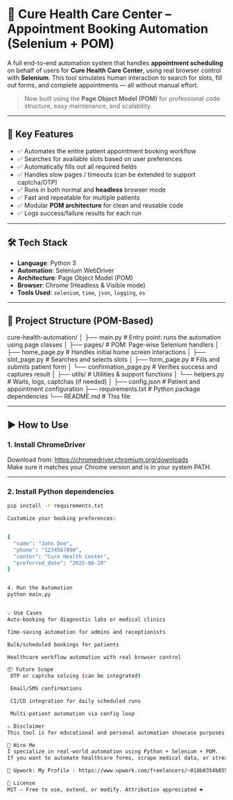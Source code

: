 # 🏥 Cure Health Care Center – Appointment Booking Automation (Selenium + POM)

A full end-to-end automation system that handles **appointment scheduling** on behalf of users for **Cure Health Care Center**, using real browser control with **Selenium**. This tool simulates human interaction to search for slots, fill out forms, and complete appointments — all without manual effort.

> Now built using the **Page Object Model (POM)** for professional code structure, easy maintenance, and scalability.

---

## 🚀 Key Features

- ✅ Automates the entire patient appointment booking workflow
- ✅ Searches for available slots based on user preferences
- ✅ Automatically fills out all required fields
- ✅ Handles slow pages / timeouts (can be extended to support captcha/OTP)
- ✅ Runs in both normal and **headless** browser mode
- ✅ Fast and repeatable for multiple patients
- ✅ Modular **POM architecture** for clean and reusable code
- ✅ Logs success/failure results for each run

---

## 🛠️ Tech Stack

- **Language**: Python 3
- **Automation**: Selenium WebDriver
- **Architecture**: Page Object Model (POM)
- **Browser**: Chrome (Headless & Visible mode)
- **Tools Used**: `selenium`, `time`, `json`, `logging`, `os`

---

## 🧠 Project Structure (POM-Based)


cure-health-automation/
│
├── main.py # Entry point: runs the automation using page classes
│
├── pages/ # POM: Page-wise Selenium handlers
│ ├── home_page.py # Handles initial home screen interactions
│ ├── slot_page.py # Searches and selects slots
│ ├── form_page.py # Fills and submits patient form
│ └── confirmation_page.py # Verifies success and captures result
│
├── utils/ # Utilities & support functions
│ └── helpers.py # Waits, logs, captchas (if needed)
│
├── config.json # Patient and appointment configuration
├── requirements.txt # Python package dependencies
└── README.md # This file

---

## ▶️ How to Use

### 1. Install ChromeDriver  
Download from: https://chromedriver.chromium.org/downloads  
Make sure it matches your Chrome version and is in your system PATH.

---

### 2. Install Python dependencies  
```bash
pip install -r requirements.txt

Customize your booking preferences:


{
  "name": "John Doe",
  "phone": "1234567890",
  "center": "Cure Health Center",
  "preferred_date": "2025-06-20"
}


4. Run the Automation
python main.py


💡 Use Cases
Auto-booking for diagnostic labs or medical clinics

Time-saving automation for admins and receptionists

Bulk/scheduled bookings for patients

Healthcare workflow automation with real browser control

📦 Future Scope
 OTP or captcha solving (can be integrated)

 Email/SMS confirmations

 CI/CD integration for daily scheduled runs

 Multi-patient automation via config loop

⚠️ Disclaimer
This tool is for educational and personal automation showcase purposes only. Always respect website Terms of Service. Do not use for spamming or overloading live medical systems.

🤝 Hire Me
I specialize in real-world automation using Python + Selenium + POM.
If you want to automate healthcare forms, scrape medical data, or streamline admin workflows — I can build it.

📩 Upwork: My Profile : https://www.upwork.com/freelancers/~018b0354b85575ecd2

📜 License
MIT – Free to use, extend, or modify. Attribution appreciated ❤️
